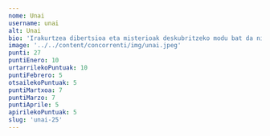 ```yaml
---
nome: Unai
username: unai
alt: Unai
bio: 'Irakurtzea dibertsioa eta misterioak deskubritzeko modu bat da niretzat. Literatura gaztea, umorea eta fantasia dira nire ardatzak, eta istorio bakoitzean emozio berriak eta abentura zirraragarriak aurkitzen ditut. "Diario de Nikki" eta "Geronimo Stilton" bezalako sailak maite ditut, eta beti prest nago hurrengo misterio edo abentura deskubritzeko.'
image: '../../content/concorrenti/img/unai.jpeg'
punti: 27
puntiEnero: 10
urtarrilekoPuntuak: 10
puntiFebrero: 5
otsailekoPuntuak: 5
puntiMartxoa: 7
puntiMarzo: 7
puntiAprile: 5
apirilekoPuntuak: 5
slug: 'unai-25'
---
```

